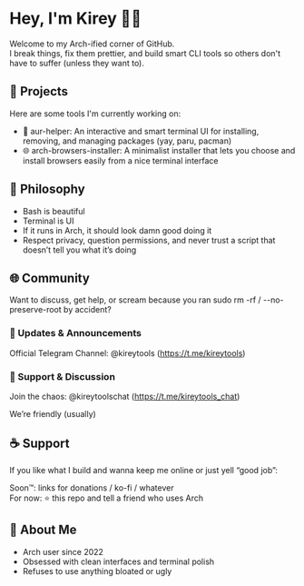 # Hey, I'm Kirey 🧠🐧

Welcome to my Arch-ified corner of GitHub.  
I break things, fix them prettier, and build smart CLI tools so others don't have to suffer (unless they want to).

## 🔧 Projects

Here are some tools I'm currently working on:

- 🧠 aur-helper: An interactive and smart terminal UI for installing, removing, and managing packages (yay, paru, pacman)
- 🌐 arch-browsers-installer: A minimalist installer that lets you choose and install browsers easily from a nice terminal interface

## 🧪 Philosophy

- Bash is beautiful  
- Terminal is UI  
- If it runs in Arch, it should look damn good doing it  
- Respect privacy, question permissions, and never trust a script that doesn’t tell you what it’s doing

## 🌐 Community

Want to discuss, get help, or scream because you ran sudo rm -rf / --no-preserve-root by accident?

### 📣 Updates & Announcements  
Official Telegram Channel: @kireytools (https://t.me/kireytools)

### 💬 Support & Discussion  
Join the chaos: @kireytoolschat (https://t.me/kireytools_chat)

We’re friendly (usually)

## ☕️ Support

If you like what I build and wanna keep me online or just yell “good job”:

Soon™: links for donations / ko-fi / whatever  
For now: ⭐️ this repo and tell a friend who uses Arch

## 💜 About Me

- Arch user since 2022
- Obsessed with clean interfaces and terminal polish
- Refuses to use anything bloated or ugly
